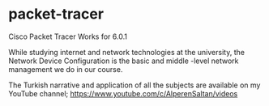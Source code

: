 # packet-tracer
Cisco Packet Tracer Works for 6.0.1

While studying internet and network technologies at the university, the Network Device Configuration is the basic and middle -level network management we do in our course.

The Turkish narrative and application of all the subjects are available on my YouTube channel;
https://www.youtube.com/c/AlperenSaltan/videos
